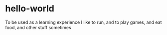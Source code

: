 # hello-world
To be used as a learning experience
I like to run, and to play games, and eat food, and other stuff sometimes

